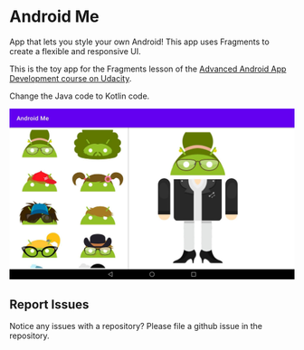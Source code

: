 # Android Me
App that lets you style your own Android! This app uses Fragments to create a flexible and responsive UI.

This is the toy app for the Fragments lesson of the [Advanced Android App Development course on Udacity](https://www.udacity.com/course/advanced-android-app-development--ud855).

Change the Java code to Kotlin code.

![finsih](https://github.com/skyme32/Android_Me/blob/master/img/screen_androidMe.jpg)

## Report Issues
Notice any issues with a repository? Please file a github issue in the repository.
